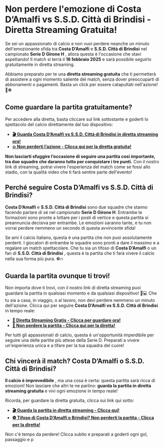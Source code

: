 # Non perdere l'emozione di Costa D’Amalfi vs S.S.D. Città di Brindisi - Diretta Streaming Gratuita!

Se sei un appassionato di calcio e non vuoi perdere neanche un minuto dell'emozionante sfida tra **Costa D’Amalfi** e **S.S.D. Città di Brindisi** nel campionato **Serie D Girone H** , allora questa è l'occasione che stavi aspettando! Il match si terrà il **16 febbraio 2025** e sarà possibile seguirlo gratuitamente in diretta streaming.

Abbiamo preparato per te una **diretta streaming gratuita** che ti permetterà di assistere a ogni momento saliente del match, senza dover preoccuparti di abbonamenti o pagamenti. Basta un click per essere catapultati nell'azione! 🎥⚽

## Come guardare la partita gratuitamente?

Per accedere alla diretta, basta cliccare sul link sottostante e goderti lo spettacolo del calcio direttamente dal tuo dispositivo:

- [**🎬 Guarda Costa D’Amalfi vs S.S.D. Città di Brindisi in diretta streaming ora!**](https://tinyurl.com/livestreamfreeo?st=Costa+D%E2%80%99Amalfi+vs+S.S.D.+Citt%C3%A0+di+Brindisi&si=gh)
- [**💥 Non perderti l’azione - Clicca qui per la diretta gratuita!**](https://tinyurl.com/livestreamfreeo?st=Costa+D%E2%80%99Amalfi+vs+S.S.D.+Citt%C3%A0+di+Brindisi&si=gh)

**Non lasciarti sfuggire l’occasione di seguire una partita così importante, tra due squadre che daranno tutto per conquistare i tre punti.** Con il nostro link di streaming, potrai vivere l'esperienza del match come se fossi allo stadio, con la qualità video che ti farà sentire parte dell'evento!

## Perché seguire Costa D’Amalfi vs S.S.D. Città di Brindisi?

**Costa D’Amalfi** e **S.S.D. Città di Brindisi** sono due squadre che stanno facendo parlare di sé nel campionato **Serie D Girone H**. Entrambe le formazioni sono pronte a lottare per i posti di vertice e questa partita si preannuncia decisiva per entrambe. Le emozioni saranno tante, e tu non vorrai perdere nemmeno un secondo di questa avvincente sfida!

Se ami il calcio italiano, questa è una partita che non puoi assolutamente perderti. I giocatori di entrambe le squadre sono pronti a dare il massimo e a regalare un match spettacolare. Che tu sia un tifoso di **Costa D’Amalfi** o un fan di **S.S.D. Città di Brindisi** , questa è la partita che ti farà vivere il calcio nella sua forma più pura. ⚽🔥

## Guarda la partita ovunque ti trovi!

Non importa dove ti trovi, con il nostro link di diretta streaming puoi guardare la partita in qualsiasi momento e da qualsiasi dispositivo! 📱💻 Che tu sia a casa, in viaggio, o al lavoro, non devi perdere nemmeno un minuto dell'azione. Clicca qui per seguire **Costa D’Amalfi vs S.S.D. Città di Brindisi** in tempo reale:

- [**🎥 Diretta Streaming Gratis - Clicca per guardare ora!**](https://tinyurl.com/livestreamfreeo?st=Costa+D%E2%80%99Amalfi+vs+S.S.D.+Citt%C3%A0+di+Brindisi&si=gh)
- [**🚨 Non perdere la partita - Clicca qui per la diretta!**](https://tinyurl.com/livestreamfreeo?st=Costa+D%E2%80%99Amalfi+vs+S.S.D.+Citt%C3%A0+di+Brindisi&si=gh)

Per tutti gli appassionati di calcio, questa è un'opportunità imperdibile per seguire una delle partite più attese della Serie D. Preparati a vivere un'esperienza unica e a tifare per la tua squadra del cuore!

## Chi vincerà il match? Costa D’Amalfi o S.S.D. Città di Brindisi?

**Il calcio è imprevedibile** , ma una cosa è certa: questa partita sarà ricca di emozioni! Non lasciare che altri te ne parlino: **guarda la partita in diretta streaming gratuita** e vivi ogni emozione in tempo reale!

Ricorda, per guardare la diretta gratuita, clicca sui link qui sotto:

- [**🎬 Guarda la partita in diretta streaming - Clicca qui!**](https://tinyurl.com/livestreamfreeo?st=Costa+D%E2%80%99Amalfi+vs+S.S.D.+Citt%C3%A0+di+Brindisi&si=gh)
- [**⚽ Tifoso di Costa D’Amalfi o Brindisi? Non perderti la partita - Clicca per la diretta!**](https://tinyurl.com/livestreamfreeo?st=Costa+D%E2%80%99Amalfi+vs+S.S.D.+Citt%C3%A0+di+Brindisi&si=gh)

Non c'è tempo da perdere! Clicca subito e preparati a goderti ogni gol, passaggio e p
